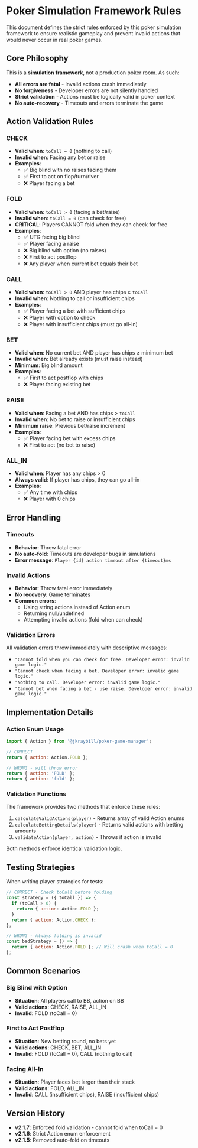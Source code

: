# Poker Simulation Framework Rules

This document defines the strict rules enforced by this poker simulation framework to ensure realistic gameplay and prevent invalid actions that would never occur in real poker games.

## Core Philosophy

This is a **simulation framework**, not a production poker room. As such:
- **All errors are fatal** - Invalid actions crash immediately
- **No forgiveness** - Developer errors are not silently handled
- **Strict validation** - Actions must be logically valid in poker context
- **No auto-recovery** - Timeouts and errors terminate the game

## Action Validation Rules

### CHECK
- **Valid when**: `toCall = 0` (nothing to call)
- **Invalid when**: Facing any bet or raise
- **Examples**:
  - ✅ Big blind with no raises facing them
  - ✅ First to act on flop/turn/river
  - ❌ Player facing a bet

### FOLD
- **Valid when**: `toCall > 0` (facing a bet/raise)
- **Invalid when**: `toCall = 0` (can check for free)
- **CRITICAL**: Players CANNOT fold when they can check for free
- **Examples**:
  - ✅ UTG facing big blind
  - ✅ Player facing a raise
  - ❌ Big blind with option (no raises)
  - ❌ First to act postflop
  - ❌ Any player when current bet equals their bet

### CALL
- **Valid when**: `toCall > 0` AND player has chips ≥ `toCall`
- **Invalid when**: Nothing to call or insufficient chips
- **Examples**:
  - ✅ Player facing a bet with sufficient chips
  - ❌ Player with option to check
  - ❌ Player with insufficient chips (must go all-in)

### BET
- **Valid when**: No current bet AND player has chips ≥ minimum bet
- **Invalid when**: Bet already exists (must raise instead)
- **Minimum**: Big blind amount
- **Examples**:
  - ✅ First to act postflop with chips
  - ❌ Player facing existing bet

### RAISE
- **Valid when**: Facing a bet AND has chips > `toCall`
- **Invalid when**: No bet to raise or insufficient chips
- **Minimum raise**: Previous bet/raise increment
- **Examples**:
  - ✅ Player facing bet with excess chips
  - ❌ First to act (no bet to raise)

### ALL_IN
- **Valid when**: Player has any chips > 0
- **Always valid**: If player has chips, they can go all-in
- **Examples**:
  - ✅ Any time with chips
  - ❌ Player with 0 chips

## Error Handling

### Timeouts
- **Behavior**: Throw fatal error
- **No auto-fold**: Timeouts are developer bugs in simulations
- **Error message**: `Player {id} action timeout after {timeout}ms`

### Invalid Actions
- **Behavior**: Throw fatal error immediately
- **No recovery**: Game terminates
- **Common errors**:
  - Using string actions instead of Action enum
  - Returning null/undefined
  - Attempting invalid actions (fold when can check)

### Validation Errors
All validation errors throw immediately with descriptive messages:
- `"Cannot fold when you can check for free. Developer error: invalid game logic."`
- `"Cannot check when facing a bet. Developer error: invalid game logic."`
- `"Nothing to call. Developer error: invalid game logic."`
- `"Cannot bet when facing a bet - use raise. Developer error: invalid game logic."`

## Implementation Details

### Action Enum Usage
```javascript
import { Action } from '@jkraybill/poker-game-manager';

// CORRECT
return { action: Action.FOLD };

// WRONG - will throw error
return { action: 'FOLD' };
return { action: 'fold' };
```

### Validation Functions
The framework provides two methods that enforce these rules:
1. `calculateValidActions(player)` - Returns array of valid Action enums
2. `calculateBettingDetails(player)` - Returns valid actions with betting amounts
3. `validateAction(player, action)` - Throws if action is invalid

Both methods enforce identical validation logic.

## Testing Strategies

When writing player strategies for tests:

```javascript
// CORRECT - Check toCall before folding
const strategy = ({ toCall }) => {
  if (toCall > 0) {
    return { action: Action.FOLD };
  }
  return { action: Action.CHECK };
};

// WRONG - Always folding is invalid
const badStrategy = () => {
  return { action: Action.FOLD }; // Will crash when toCall = 0
};
```

## Common Scenarios

### Big Blind with Option
- **Situation**: All players call to BB, action on BB
- **Valid actions**: CHECK, RAISE, ALL_IN
- **Invalid**: FOLD (toCall = 0)

### First to Act Postflop
- **Situation**: New betting round, no bets yet
- **Valid actions**: CHECK, BET, ALL_IN
- **Invalid**: FOLD (toCall = 0), CALL (nothing to call)

### Facing All-In
- **Situation**: Player faces bet larger than their stack
- **Valid actions**: FOLD, ALL_IN
- **Invalid**: CALL (insufficient chips), RAISE (insufficient chips)

## Version History

- **v2.1.7**: Enforced fold validation - cannot fold when toCall = 0
- **v2.1.6**: Strict Action enum enforcement
- **v2.1.5**: Removed auto-fold on timeouts